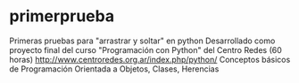 # primerprueba
Primeras pruebas para "arrastrar y soltar" en python
Desarrollado como proyecto final del curso "Programación con Python" del Centro Redes (60 horas)
http://www.centroredes.org.ar/index.php/python/
Conceptos básicos de Programación Orientada a Objetos, Clases, Herencias
